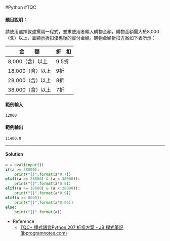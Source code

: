 #Python #TQC 
#### 題目說明：

請使用選擇敘述撰寫一程式，要求使用者輸入購物金額，購物金額需大於8,000（含）以上，並顯示折扣優惠後的實付金額。購物金額折扣方案如下表所示：

|金　　額|折　扣|
|---|---|
|8,000（含）以上|9.5折|
|18,000（含）以上|9折|
|28,000（含）以上|8折|
|38,000（含）以上|7折|

#### 範例輸入

```
12000
```

#### 範例輸出

```
11400.0
```

---
#### Solution
```python linenums="1"
a = eval(input())
if(a >= 38000):
	print("{}".format(a*0.7))
elif((a >= 28000) & (a < 38000)):
	print("{}".format(a*0.8))
elif((a >= 18000) & (a < 28000)):
	print("{}".format(a*0.9))
elif(a >= 8000):
	print("{}".format(a*0.95))
else:
	print("{}".format(a))
```

- Reference
	- [TQC+ 程式語言Python 207 折扣方案 - JB 程式筆記 (jbprogramnotes.com)](https://jbprogramnotes.com/2020/05/tqc-%e7%a8%8b%e5%bc%8f%e8%aa%9e%e8%a8%80python-207-%e6%8a%98%e6%89%a3%e6%96%b9%e6%a1%88/)